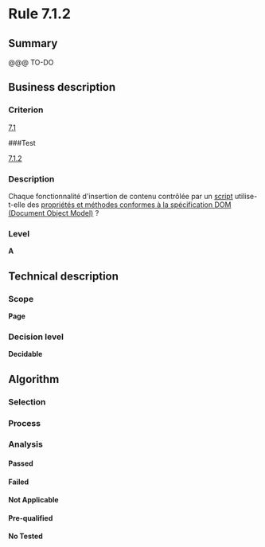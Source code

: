 # Rule 7.1.2

## Summary

@@@ TO-DO

## Business description

### Criterion

[7.1](http://references.modernisation.gouv.fr/referentiel-technique-0#crit-7-1)

###Test

[7.1.2](http://references.modernisation.gouv.fr/referentiel-technique-0#test-7-1-2)

### Description

Chaque fonctionnalit&eacute; d'insertion de contenu contr&ocirc;l&eacute;e par un <a href="http://references.modernisation.gouv.fr/referentiel-technique-0#mScript">script</a> utilise-t-elle des <a href="http://references.modernisation.gouv.fr/referentiel-technique-0#mDomSpec">propri&eacute;t&eacute;s et m&eacute;thodes conformes &agrave; la sp&eacute;cification DOM (Document Object Model)</a> ?

### Level

**A**

## Technical description

### Scope

**Page**

### Decision level

**Decidable**

## Algorithm

### Selection

### Process

### Analysis

#### Passed

#### Failed

#### Not Applicable

#### Pre-qualified

#### No Tested 







